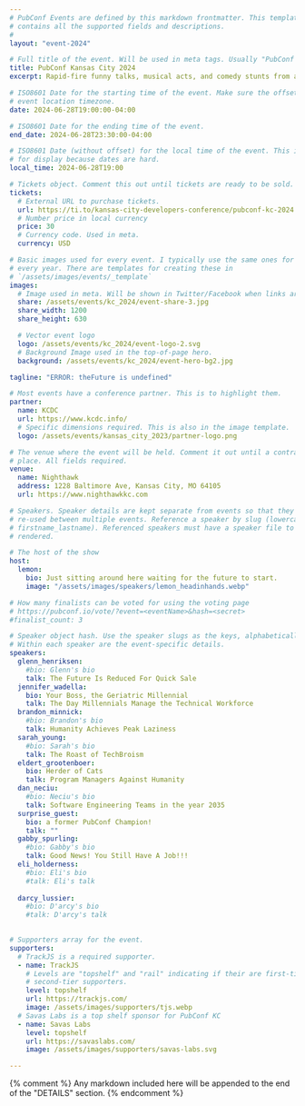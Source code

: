 ```yaml
---
# PubConf Events are defined by this markdown frontmatter. This template
# contains all the supported fields and descriptions.
#
layout: "event-2024"

# Full title of the event. Will be used in meta tags. Usually "PubConf City Year"
title: PubConf Kansas City 2024
excerpt: Rapid-fire funny talks, musical acts, and comedy stunts from amazing developers. At the pub.

# ISO8601 Date for the starting time of the event. Make sure the offset is in the
# event location timezone.
date: 2024-06-28T19:00:00-04:00

# ISO8601 Date for the ending time of the event.
end_date: 2024-06-28T23:30:00-04:00

# ISO8601 Date (without offset) for the local time of the event. This is used
# for display because dates are hard.
local_time: 2024-06-28T19:00

# Tickets object. Comment this out until tickets are ready to be sold.
tickets:
  # External URL to purchase tickets.
  url: https://ti.to/kansas-city-developers-conference/pubconf-kc-2024
  # Number price in local currency
  price: 30
  # Currency code. Used in meta.
  currency: USD

# Basic images used for every event. I typically use the same ones for a location
# every year. There are templates for creating these in
# `/assets/images/events/_template`
images:
  # Image used in meta. Will be shown in Twitter/Facebook when links are shared.
  share: /assets/events/kc_2024/event-share-3.jpg
  share_width: 1200
  share_height: 630

  # Vector event logo
  logo: /assets/events/kc_2024/event-logo-2.svg
  # Background Image used in the top-of-page hero.
  background: /assets/events/kc_2024/event-hero-bg2.jpg

tagline: "ERROR: theFuture is undefined"

# Most events have a conference partner. This is to highlight them.
partner:
  name: KCDC
  url: https://www.kcdc.info/
  # Specific dimensions required. This is also in the image template.
  logo: /assets/events/kansas_city_2023/partner-logo.png

# The venue where the event will be held. Comment it out until a contract is in
# place. All fields required.
venue:
  name: Nighthawk
  address: 1228 Baltimore Ave, Kansas City, MO 64105
  url: https://www.nighthawkkc.com

# Speakers. Speaker details are kept separate from events so that they can be
# re-used between multiple events. Reference a speaker by slug (lowercase,
# firstname_lastname). Referenced speakers must have a speaker file to be
# rendered.

# The host of the show
host:
  lemon:
    bio: Just sitting around here waiting for the future to start.
    image: "/assets/images/speakers/lemon_headinhands.webp"

# How many finalists can be voted for using the voting page
# https://pubconf.io/vote/?event=<eventName>&hash=<secret>
#finalist_count: 3

# Speaker object hash. Use the speaker slugs as the keys, alphabetically listed.
# Within each speaker are the event-specific details.
speakers:
  glenn_henriksen:
    #bio: Glenn's bio
    talk: The Future Is Reduced For Quick Sale
  jennifer_wadella:
    bio: Your Boss, the Geriatric Millennial
    talk: The Day Millennials Manage the Technical Workforce
  brandon_minnick:
    #bio: Brandon's bio
    talk: Humanity Achieves Peak Laziness
  sarah_young:
    #bio: Sarah's bio
    talk: The Roast of TechBroism
  eldert_grootenboer:
    bio: Herder of Cats
    talk: Program Managers Against Humanity
  dan_neciu:
    #bio: Neciu's bio
    talk: Software Engineering Teams in the year 2035
  surprise_guest:
    bio: a former PubConf Champion!
    talk: ""
  gabby_spurling:
    #bio: Gabby's bio
    talk: Good News! You Still Have A Job!!!
  eli_holderness:
    #bio: Eli's bio
    #talk: Eli's talk
  
  darcy_lussier:
    #bio: D'arcy's bio
    #talk: D'arcy's talk
  

# Supporters array for the event.
supporters:
  # TrackJS is a required supporter.
  - name: TrackJS
    # Levels are "topshelf" and "rail" indicating if their are first-tier or
    # second-tier supporters.
    level: topshelf
    url: https://trackjs.com/
    image: /assets/images/supporters/tjs.webp
  # Savas Labs is a top shelf sponsor for PubConf KC
  - name: Savas Labs
    level: topshelf
    url: https://savaslabs.com/
    image: /assets/images/supporters/savas-labs.svg

---
```


{% comment %}
Any markdown included here will be appended to the end of the "DETAILS" section.
{% endcomment %}